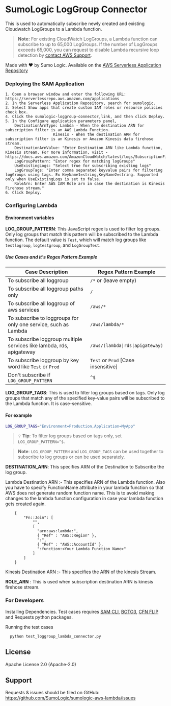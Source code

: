 # SumoLogic LogGroup Connector
This is used to automatically subscribe newly created and existing Cloudwatch LogGroups to a Lambda function.

> **Note:**
For existing CloudWatch LogGroups, a Lambda function can subscribe to up to 65,000 LogGroups.
If the number of LogGroups exceeds 65,000, you can request to disable Lambda recursive loop detection by [contact AWS Support](https://repost.aws/knowledge-center/aws-phone-support).


Made with ❤️ by Sumo Logic. Available on the [AWS Serverless Application Repository](https://aws.amazon.com/serverless)

### Deploying the SAM Application
    1. Open a browser window and enter the following URL: https://serverlessrepo.aws.amazon.com/applications
    2. In the Serverless Application Repository, search for sumologic.
    3. Select Show apps that create custom IAM roles or resource policies check box.
    4. Click the sumologic-loggroup-connector,link, and then click Deploy.
    5. In the Configure application parameters panel,
        DestinationArnType: Lambda - When the destination ARN for subscription filter is an AWS Lambda Function.
                         Kinesis - When the destination ARN for subscription filter is an Kinesis or Amazon Kinesis data firehose stream.
        DestinationArnValue: "Enter Destination ARN like Lambda function, Kinesis stream. For more information, visit - https://docs.aws.amazon.com/AmazonCloudWatch/latest/logs/SubscriptionFilters.html
        LogGroupPattern: "Enter regex for matching logGroups"
        UseExistingLogs: "Select true for subscribing existing logs"
        LogGroupTags: "Enter comma separated keyvalue pairs for filtering logGroups using tags. Ex KeyName1=string,KeyName2=string. Supported only when UseExistingLogs is set to false.
        RoleArn: Enter AWS IAM Role arn in case the destination is Kinesis Firehose stream."
    6. Click Deploy.


### Configuring Lambda
#### Environment variables

**LOG_GROUP_PATTERN**: This JavaScript regex is used to filter log groups. Only log groups that match this pattern will be subscribed to the Lambda function. The default value is `Test`, which will match log groups like `testlogroup`, `logtestgroup`, and `LogGroupTest`.

##### Use Cases and it's Regex Pattern Example

| Case Description                                                     | Regex Pattern  Example              |
|----------------------------------------------------------------------|-------------------------------------|
| To subscribe all loggroup                                            | `/*` or (leave empty)               |
| To subscribe all loggroup paths only                                 | `/`                                 |
| To subscribe all loggroup of aws services                            | `/aws/*`                            |
| To subscribe to loggroups for only one service, such as Lambda       | `/aws/lambda/*`                     |
| To subscribe loggroup multiple services like lambda, rds, apigateway | `/aws/(lambda\|rds\|apigateway)`    |
| To subscribe loggroup by key word like `Test` or `Prod`              | `Test` or `Prod` [Case insensitive] |
| Don't subscribe if `LOG_GROUP_PATTERN`                               | `^$`                                |

**LOG_GROUP_TAGS**: This is used to filter log groups based on tags. Only log groups that match any of the specified key-value pairs will be subscribed to the Lambda function. It is case-sensitive.
#### For example
```bash
LOG_GROUP_TAGS="Environment=Production,Application=MyApp"
```
> 💡 **Tip**: To filter log groups based on tags only, set `LOG_GROUP_PATTERN=^$`.

> **Note**: `LOG_GROUP_PATTERN` and `LOG_GROUP_TAGS` can be used together to subscribe to log groups or can be used separately.

**DESTINATION_ARN**: This specifies ARN of the Destination to Subscribe the log group. 

Lambda Destination ARN :- This specifies ARN of the Lambda function. Also you have to specify FunctionName attribute in your lambda function so that AWS does not generate random function name. This is to avoid making changes to the lambda function configuration in case your lambda function gets created again.

```
    {
        "Fn::Join": [
            "",
            [
              "arn:aws:lambda:",
              { "Ref" : "AWS::Region" },
              ":",
              { "Ref" : "AWS::AccountId" },
              ":function:<Your Lambda Function Name>"
            ]
        ]
    }
```

Kinesis Destination ARN :- This specifies the ARN of the kinesis Stream.

**ROLE_ARN** : This is used when subscription destination ARN is kinesis firehose stream.

### For Developers

Installing Dependencies. Test cases requires [SAM CLI](https://docs.aws.amazon.com/serverless-application-model/latest/developerguide/serverless-sam-cli-install.html), [BOTO3](https://pypi.org/project/boto3/), [CFN FLIP](https://pypi.org/project/cfn-flip/) and Requests python packages.

Running the test cases

```
  python test_loggroup_lambda_connector.py
```

## License

Apache License 2.0 (Apache-2.0)


## Support
Requests & issues should be filed on GitHub: https://github.com/SumoLogic/sumologic-aws-lambda/issues


